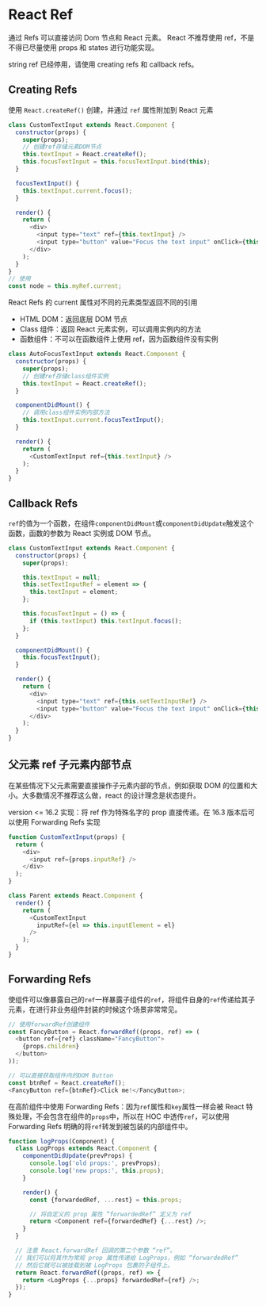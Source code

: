 # React Ref

通过 Refs 可以直接访问 Dom 节点和 React 元素。
React 不推荐使用 ref，不是不得已尽量使用 props 和 states 进行功能实现。

string ref 已经停用，请使用 creating refs 和 callback refs。

## Creating Refs

使用 `React.createRef()` 创建，并通过 `ref` 属性附加到 React 元素

```JavaScript
class CustomTextInput extends React.Component {
  constructor(props) {
    super(props);
    // 创建ref存储元素DOM节点
    this.textInput = React.createRef();
    this.focusTextInput = this.focusTextInput.bind(this);
  }

  focusTextInput() {
    this.textInput.current.focus();
  }

  render() {
    return (
      <div>
        <input type="text" ref={this.textInput} />
        <input type="button" value="Focus the text input" onClick={this.focusTextInput} />
      </div>
    );
  }
}
// 使用
const node = this.myRef.current;
```

React Refs 的 current 属性对不同的元素类型返回不同的引用

- HTML DOM：返回底层 DOM 节点
- Class 组件：返回 React 元素实例，可以调用实例内的方法
- 函数组件：不可以在函数组件上使用 ref，因为函数组件没有实例

```JavaScript
class AutoFocusTextInput extends React.Component {
  constructor(props) {
    super(props);
    // 创建ref存储class组件实例
    this.textInput = React.createRef();
  }

  componentDidMount() {
    // 调用class组件实例内部方法
    this.textInput.current.focusTextInput();
  }

  render() {
    return (
      <CustomTextInput ref={this.textInput} />
    );
  }
}
```

## Callback Refs

`ref`的值为一个函数，在组件`componentDidMount`或`componentDidUpdate`触发这个函数，函数的参数为 React 实例或 DOM 节点。

```JavaScript
class CustomTextInput extends React.Component {
  constructor(props) {
    super(props);

    this.textInput = null;
    this.setTextInputRef = element => {
      this.textInput = element;
    };

    this.focusTextInput = () => {
      if (this.textInput) this.textInput.focus();
    };
  }

  componentDidMount() {
    this.focusTextInput();
  }

  render() {
    return (
      <div>
        <input type="text" ref={this.setTextInputRef} />
        <input type="button" value="Focus the text input" onClick={this.focusTextInput} />
      </div>
    );
  }
}
```

## 父元素 ref 子元素内部节点

在某些情况下父元素需要直接操作子元素内部的节点，例如获取 DOM 的位置和大小。大多数情况不推荐这么做，react 的设计理念是状态提升。

version <= 16.2 实现：将 ref 作为特殊名字的 prop 直接传递。在 16.3 版本后可以使用 Forwarding Refs 实现

```JavaScript
function CustomTextInput(props) {
  return (
    <div>
      <input ref={props.inputRef} />
    </div>
  );
}

class Parent extends React.Component {
  render() {
    return (
      <CustomTextInput
        inputRef={el => this.inputElement = el}
      />
    );
  }
}
```

## Forwarding Refs

使组件可以像暴露自己的`ref`一样暴露子组件的`ref`，将组件自身的`ref`传递给其子元素，在进行非业务组件封装的时候这个场景非常常见。

```JavaScript
// 使用forwardRef创建组件
const FancyButton = React.forwardRef((props, ref) => (
  <button ref={ref} className="FancyButton">
    {props.children}
  </button>
));

// 可以直接获取组件内的DOM Button
const btnRef = React.createRef();
<FancyButton ref={btnRef}>Click me!</FancyButton>;
```

在高阶组件中使用 Forwarding Refs：因为`ref`属性和`key`属性一样会被 React 特殊处理，不会包含在组件的`props`中，所以在 HOC 中透传`ref`，可以使用 Forwarding Refs 明确的将`ref`转发到被包装的内部组件中。

```JavaScript
function logProps(Component) {
  class LogProps extends React.Component {
    componentDidUpdate(prevProps) {
      console.log('old props:', prevProps);
      console.log('new props:', this.props);
    }

    render() {
      const {forwardedRef, ...rest} = this.props;

      // 将自定义的 prop 属性 “forwardedRef” 定义为 ref
      return <Component ref={forwardedRef} {...rest} />;
    }
  }

  // 注意 React.forwardRef 回调的第二个参数 “ref”。
  // 我们可以将其作为常规 prop 属性传递给 LogProps，例如 “forwardedRef”
  // 然后它就可以被挂载到被 LogProps 包裹的子组件上。
  return React.forwardRef((props, ref) => {
    return <LogProps {...props} forwardedRef={ref} />;
  });
}
```
